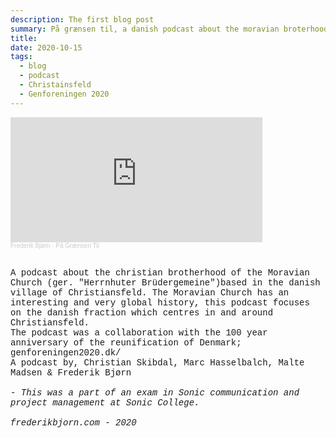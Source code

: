 ```yaml
---
description: The first blog post
summary: På grænsen til, a danish podcast about the moravian broterhood of Christiansfeld
title: 
date: 2020-10-15
tags:
  - blog
  - podcast
  - Christainsfeld
  - Genforeningen 2020
---
```



<iframe width="80%" height="200" scrolling="no" frameborder="no" allow="autoplay" src="https://w.soundcloud.com/player/?url=https%3A//api.soundcloud.com/tracks/912628837%3Fsecret_token%3Ds-HRcQYK6JKbe&color=%23e26735&auto_play=false&hide_related=false&show_comments=true&show_user=true&show_reposts=false&show_teaser=true&visual=true"></iframe><div style="font-size: 10px; color: #cccccc;line-break: anywhere;word-break: normal;overflow: hidden;white-space: nowrap;text-overflow: ellipsis; font-family: Interstate,Lucida Grande,Lucida Sans Unicode,Lucida Sans,Garuda,Verdana,Tahoma,sans-serif;font-weight: 100;"><a href="https://soundcloud.com/frederikbjoern" title="Frederik Bjørn" target="_blank" style="color: #cccccc; text-decoration: none;">Frederik Bjørn</a> · <a href="https://soundcloud.com/frederikbjoern/pa-graensen-til/s-HRcQYK6JKbe" title="På Grænsen Til" target="_blank" style="color: #cccccc; text-decoration: none;">På Grænsen Til</a></div>




<a style="text-decoration:none;font-family:courier new;font-size:14px;text-decoration:none;">

<br>

<!--<img align="right" width="50%" src="Paa-graensen-til.jpg">-->

A podcast about the christian brotherhood of the Moravian Church (ger. "Herrnhuter Brüdergemeine")based in the danish village of Christiansfeld.
The Moravian Church has an interesting and very global history, this podcast focuses on the danish fraction which centres in and around Christiansfeld.
<br>
The podcast was a collaboration with the 100 year anniversary of the reunification of Denmark; genforeningen2020.dk/
<br>
A podcast by, Christian Skibdal, Marc Hasselbalch, Malte Madsen & Frederik Bjørn
<br>
<br>
<em> - This was a part of an exam in Sonic communication and project management at Sonic College.</em>
<br>
<br>
<em>frederikbjorn.com - 2020</em>
<br>

</a>
